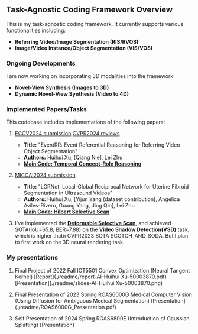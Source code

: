 ## Task-Agnostic Coding Framework Overview

This is my task-agnostic coding framework. It currently supports various functionalities including:

- **Referring Video/Image Segmentation (RIS/RVOS)**
- **Image/Video Instance/Object Segmentation (VIS/VOS)**

### Ongoing Developments

I am now working on incorporating 3D modalities into the framework:

- **Novel-View Synthesis (Images to 3D)**
- **Dynamic Novel-View Synthesis (Video to 4D)**

### Implemented Papers/Tasks

This codebase includes implementations of the following papers:

1. [ECCV2024 submission](./readme/EventRR.pdf)  [CVPR2024 reviews](./readme/screencapture-openreview-net-forum-2024-04-25-11_37_54.png) 
    - **Title:** "EventRR: Event Referential Reasoning for Referring Video Object Segmentation"
    - **Authors:** Huihui Xu, [Qiang Nie], Lei Zhu
    - **[Main Code: Temporal Concept-Role Reasoning](./models/graph/reason_module.py)**

2. [MICCAI2024 submission](./readme/LGRNet.pdf)
    - **Title:** "LGRNet: Local-Global Reciprocal Network for Uterine Fibroid Segmentation in Ultrasound Videos"
    - **Authors:** Huihui Xu, [Yijun Yang (dataset contribution), Angelica Aviles-Rivero, Guang Yang, Jing Qin], Lei Zhu
    - **[Main Code: Hilbert Selective Scan](./models/encoder/ops/modules/frame_query_ss2d.py#L576)**

3. I've implemented the **[Deformable Selective Scan](./models/encoder/ops/modules/deform_selective_scan_mamba_scan.py)**, and achieved SOTA(IoU=65.8, BER=7.88) on the **Video Shadow Detection(VSD)** task, which is higher thatn CVPR2023 SOTA SCOTCH_AND_SODA. But I plan to first work on the 3D neural rendering task.


### My presentations

1. Final Project of 2022 Fall IOT5501 Convex Optimization (Neural Tangent Kernel) [Report](./readme/report-AI-Huihui Xu-50003870.pdf)  [Presentation](./readme/slides-AI-Huihui Xu-50003870.png) 

2. Final Presentation of 2023 Spring ROAS6000G Medical Computer Vision (Using Diffusion for Ambiguous Medical Segmentation) [Presentation] (./readme/ROAS6000G_Presentation.pdf) 

3. Self Presentation of 2024 Spring ROAS6800E (Introduction of Gaussian Splatting) [Presentation]

